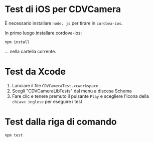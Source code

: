 <!---
 license: Licensed to the Apache Software Foundation (ASF) under one
         or more contributor license agreements.  See the NOTICE file
         distributed with this work for additional information
         regarding copyright ownership.  The ASF licenses this file
         to you under the Apache License, Version 2.0 (the
         "License"); you may not use this file except in compliance
         with the License.  You may obtain a copy of the License at

           http://www.apache.org/licenses/LICENSE-2.0

         Unless required by applicable law or agreed to in writing,
         software distributed under the License is distributed on an
         "AS IS" BASIS, WITHOUT WARRANTIES OR CONDITIONS OF ANY
         KIND, either express or implied.  See the License for the
         specific language governing permissions and limitations
         under the License.
-->

# Test di iOS per CDVCamera

È necessario installare `node. js` per tirare in `cordova-ios`.

In primo luogo installare cordova-ios:

    npm install
    

... nella cartella corrente.

# Test da Xcode

  1. Lanciare il file `CDVCameraTest.xcworkspace` .
  2. Scegli "CDVCameraLibTests" dal menu a discesa Schema
  3. Fare clic e tenere premuto il pulsante `Play` e scegliere l'icona della `chiave inglese` per eseguire i test

# Test dalla riga di comando

    npm test